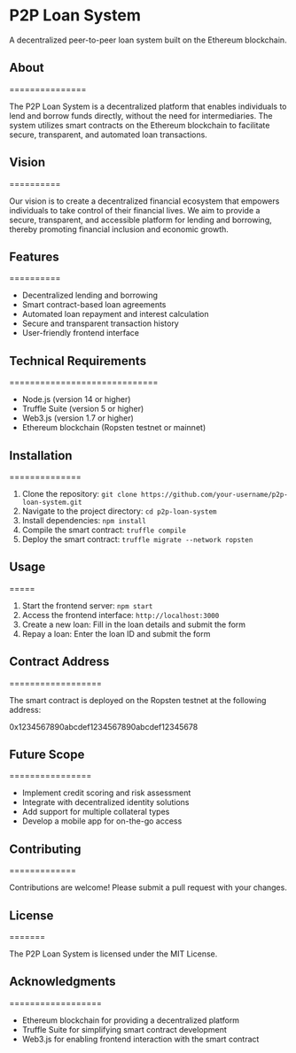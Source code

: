 # P2P Loan System

A decentralized peer-to-peer loan system built on the Ethereum blockchain.


## About
===============

The P2P Loan System is a decentralized platform that enables individuals to lend and borrow funds directly, without the need for intermediaries. The system utilizes smart contracts on the Ethereum blockchain to facilitate secure, transparent, and automated loan transactions.


## Vision
==========

Our vision is to create a decentralized financial ecosystem that empowers individuals to take control of their financial lives. We aim to provide a secure, transparent, and accessible platform for lending and borrowing, thereby promoting financial inclusion and economic growth.


## Features
==========

*   Decentralized lending and borrowing
*   Smart contract-based loan agreements
*   Automated loan repayment and interest calculation
*   Secure and transparent transaction history
*   User-friendly frontend interface


## Technical Requirements
=============================

*   Node.js (version 14 or higher)
*   Truffle Suite (version 5 or higher)
*   Web3.js (version 1.7 or higher)
*   Ethereum blockchain (Ropsten testnet or mainnet)


## Installation
==============

1.  Clone the repository: `git clone https://github.com/your-username/p2p-loan-system.git`
2.  Navigate to the project directory: `cd p2p-loan-system`
3.  Install dependencies: `npm install`
4.  Compile the smart contract: `truffle compile`
5.  Deploy the smart contract: `truffle migrate --network ropsten`


## Usage
=====

1.  Start the frontend server: `npm start`
2.  Access the frontend interface: `http://localhost:3000`
3.  Create a new loan: Fill in the loan details and submit the form
4.  Repay a loan: Enter the loan ID and submit the form


## Contract Address
==================

The smart contract is deployed on the Ropsten testnet at the following address:


0x1234567890abcdef1234567890abcdef12345678


## Future Scope
================

*   Implement credit scoring and risk assessment
*   Integrate with decentralized identity solutions
*   Add support for multiple collateral types
*   Develop a mobile app for on-the-go access


## Contributing
=============

Contributions are welcome! Please submit a pull request with your changes.


## License
=======

The P2P Loan System is licensed under the MIT License.


## Acknowledgments
==================

*   Ethereum blockchain for providing a decentralized platform
*   Truffle Suite for simplifying smart contract development
*   Web3.js for enabling frontend interaction with the smart contract